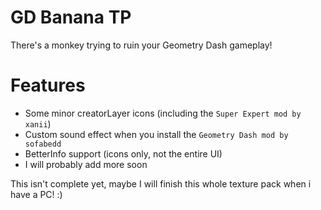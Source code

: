 # GD Banana TP

There's a monkey trying to ruin your Geometry Dash gameplay!

# Features
- Some minor creatorLayer icons (including the ```Super Expert mod by xanii```)
- Custom sound effect when you install the ```Geometry Dash mod by sofabedd```
- BetterInfo support (icons only, not the entire UI)
- I will probably add more soon

This isn't complete yet, maybe I will finish this whole texture pack when i have a PC! :)
